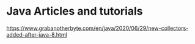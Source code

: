 # Java Articles and tutorials

https://www.grabanotherbyte.com/en/java/2020/06/29/new-collectors-added-after-java-8.html

